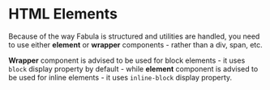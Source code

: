 # HTML Elements

Because of the way Fabula is structured and utilities are handled, you need to use either **element** or **wrapper** components - rather than a div, span, etc.

**Wrapper** component is advised to be used for block elements - it uses `block` display property by default - while **element** component is advised to be used for inline elements - it uses `inline-block` display property. 